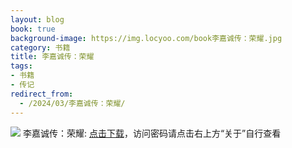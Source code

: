 ```yaml
---
layout: blog
book: true
background-image: https://img.locyoo.com/book李嘉诚传：荣耀.jpg
category: 书籍
title: 李嘉诚传：荣耀
tags:
- 书籍
- 传记
redirect_from:
  - /2024/03/李嘉诚传：荣耀/
---
```

![](https://img.locyoo.com/book李嘉诚传：荣耀.jpg)
李嘉诚传：荣耀: <a name = "ref1" href="https://url18.ctfile.com/f/50983618-1437032786-bd2163?p=3619">点击下载</a>，访问密码请点击右上方“关于”自行查看